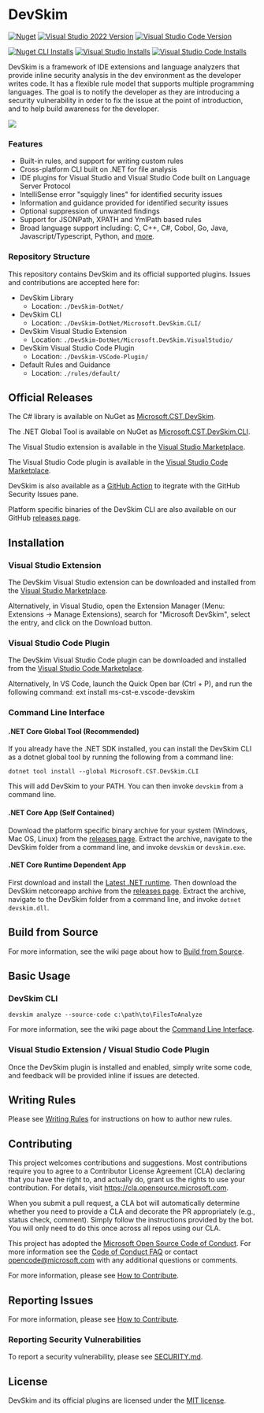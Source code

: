 # DevSkim
[![Nuget](https://img.shields.io/nuget/v/Microsoft.CST.DevSkim.CLI?label=CLI&logo=NuGet)](https://www.nuget.org/packages/Microsoft.CST.DevSkim.CLI) 
[![Visual Studio 2022 Version](https://img.shields.io/visual-studio-marketplace/v/MS-CST-E.MicrosoftDevSkim?logo=Visual%20Studio&label=VS)](https://marketplace.visualstudio.com/items?itemName=MS-CST-E.vscode-devskim)
[![Visual Studio Code Version](https://img.shields.io/visual-studio-marketplace/v/MS-CST-E.vscode-devskim?logo=Visual%20Studio%20Code&label=VSCode)](https://marketplace.visualstudio.com/items?itemName=MS-CST-E.vscode-devskim)

[![Nuget CLI Installs](https://img.shields.io/nuget/dt/Microsoft.CST.DevSkim.CLI?logo=NuGet)](https://www.nuget.org/packages/Microsoft.CST.DevSkim.CLI) 
[![Visual Studio Installs](https://img.shields.io/visual-studio-marketplace/i/MS-CST-E.MicrosoftDevSkim?logo=Visual%20Studio)](https://marketplace.visualstudio.com/items?itemName=MS-CST-E.MicrosoftDevSkim) 
[![Visual Studio Code Installs](https://img.shields.io/visual-studio-marketplace/i/MS-CST-E.vscode-devskim?logo=Visual%20Studio%20Code)](https://marketplace.visualstudio.com/items?itemName=MS-CST-E.vscode-devskim)

DevSkim is a framework of IDE extensions and language analyzers that provide inline security analysis 
in the dev environment as the developer writes code. It has a flexible rule model that supports multiple programming
languages. The goal is to notify the developer as they are introducing a security
vulnerability in order to fix the issue at the point of introduction, and to help build awareness
for the developer.

![](./DevSkim-VSCode-Plugin/vsc-example.gif)

### Features

* Built-in rules, and support for writing custom rules
* Cross-platform CLI built on .NET for file analysis
* IDE plugins for Visual Studio and Visual Studio Code built on Language Server Protocol
* IntelliSense error "squiggly lines" for identified security issues
* Information and guidance provided for identified security issues
* Optional suppression of unwanted findings
* Support for JSONPath, XPATH and YmlPath based rules
* Broad language support including: C, C++, C#, Cobol, Go, Java, Javascript/Typescript, Python, and [more](https://github.com/Microsoft/DevSkim/wiki/Supported-Languages).

### Repository Structure

This repository contains DevSkim and its official supported plugins. Issues and contributions are accepted here for:

* DevSkim Library
  * Location: `./DevSkim-DotNet/`
* DevSkim CLI
  * Location: `./DevSkim-DotNet/Microsoft.DevSkim.CLI/`
* DevSkim Visual Studio Extension
  * Location: `./DevSkim-DotNet/Microsoft.DevSkim.VisualStudio/`
* DevSkim Visual Studio Code Plugin
  * Location: `./DevSkim-VSCode-Plugin/`
* Default Rules and Guidance
  * Location: `./rules/default/`

## Official Releases

The C# library is available on NuGet as [Microsoft.CST.DevSkim](https://www.nuget.org/packages/Microsoft.CST.DevSkim/).

The .NET Global Tool is available on NuGet as [Microsoft.CST.DevSkim.CLI](https://www.nuget.org/packages/Microsoft.CST.DevSkim.CLI/).

The Visual Studio extension is available in the [Visual Studio Marketplace](https://marketplace.visualstudio.com/items?itemName=MS-CST-E.MicrosoftDevSkim).

The Visual Studio Code plugin is available in the [Visual Studio Code Marketplace](https://marketplace.visualstudio.com/items?itemName=MS-CST-E.vscode-devskim).

DevSkim is also available as a [GitHub Action](https://github.com/microsoft/DevSkim-Action) to itegrate with the GitHub Security Issues pane.

Platform specific binaries of the DevSkim CLI are also available on our GitHub [releases page](https://github.com/microsoft/DevSkim/releases).

## Installation

### Visual Studio Extension

The DevSkim Visual Studio extension can be downloaded and installed from the [Visual Studio Marketplace](https://marketplace.visualstudio.com/items?itemName=MS-CST-E.MicrosoftDevSkim).

Alternatively, in Visual Studio, open the Extension Manager (Menu: Extensions -> Manage Extensions), search for "Microsoft DevSkim", select the entry, and click on the Download button.

### Visual Studio Code Plugin

The DevSkim Visual Studio Code plugin can be downloaded and installed from the [Visual Studio Code Marketplace](https://marketplace.visualstudio.com/items?itemName=MS-CST-E.vscode-devskim).

Alternatively,  In VS Code, launch the Quick Open bar (Ctrl + P), and run the following command:
ext install ms-cst-e.vscode-devskim

### Command Line Interface
#### .NET Core Global Tool (Recommended)

If you already have the .NET SDK installed, you can install the DevSkim CLI as a dotnet global tool by running the following from a command line:

`dotnet tool install --global Microsoft.CST.DevSkim.CLI`

This will add DevSkim to your PATH. You can then invoke `devskim` from a command line.

#### .NET Core App (Self Contained)

Download the platform specific binary archive for your system (Windows, Mac OS, Linux) from the [releases page](https://github.com/microsoft/DevSkim/releases). Extract the archive, navigate to the DevSkim folder from a command line, and invoke `devskim` or `devskim.exe`.

#### .NET Core Runtime Dependent App

First download and install the [Latest .NET runtime](https://dotnet.microsoft.com/).
Then download the DevSkim netcoreapp archive from the [releases page](https://github.com/microsoft/DevSkim/releases). Extract the archive, navigate to the DevSkim folder from a command line, and invoke `dotnet devskim.dll`.

## Build from Source

For more information, see the wiki page about how to [Build from Source](https://github.com/microsoft/DevSkim/wiki/Build-from-Source).

## Basic Usage

### DevSkim CLI

`devskim analyze --source-code c:\path\to\FilesToAnalyze`

For more information, see the wiki page about the [Command Line Interface](https://github.com/microsoft/DevSkim/wiki/Command-Line-Interface).

### Visual Studio Extension / Visual Studio Code Plugin

Once the DevSkim plugin is installed and enabled, simply write some code, and feedback will be provided inline if issues are detected.

## Writing Rules

Please see [Writing Rules](https://github.com/Microsoft/DevSkim/wiki/Writing-Rules) for
instructions on how to author new rules.

## Contributing

This project welcomes contributions and suggestions.  Most contributions require you to agree to a
Contributor License Agreement (CLA) declaring that you have the right to, and actually do, grant us
the rights to use your contribution. For details, visit https://cla.opensource.microsoft.com.

When you submit a pull request, a CLA bot will automatically determine whether you need to provide
a CLA and decorate the PR appropriately (e.g., status check, comment). Simply follow the instructions
provided by the bot. You will only need to do this once across all repos using our CLA.

This project has adopted the [Microsoft Open Source Code of Conduct](https://opensource.microsoft.com/codeofconduct/).
For more information see the [Code of Conduct FAQ](https://opensource.microsoft.com/codeofconduct/faq/) or
contact [opencode@microsoft.com](mailto:opencode@microsoft.com) with any additional questions or comments.

For more information, please see [How to Contribute](https://github.com/Microsoft/DevSkim/wiki/How-to-Contribute).

## Reporting Issues

For more information, please see [How to Contribute](https://github.com/Microsoft/DevSkim/wiki/How-to-Contribute).

### Reporting Security Vulnerabilities

To report a security vulnerability, please see [SECURITY.md](https://github.com/microsoft/DevSkim/blob/master/SECURITY.md).

## License

DevSkim and its official plugins are licensed under the [MIT license](https://github.com/microsoft/DevSkim/blob/master/LICENSE.txt).
